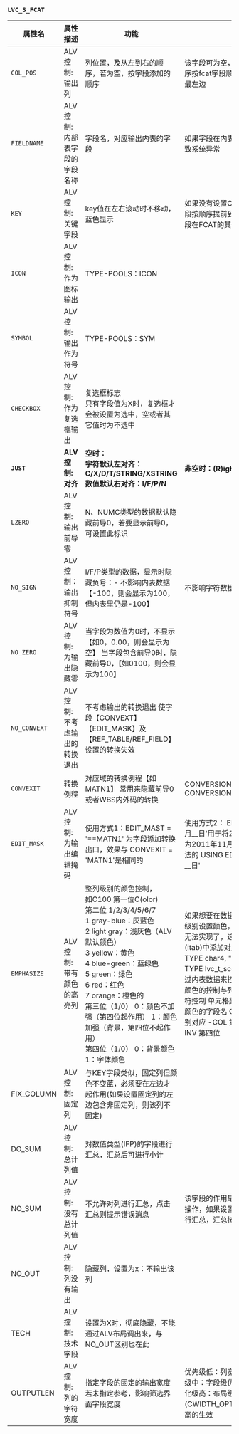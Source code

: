 ### `LVC_S_FCAT`



| 属性名       | 属性描述                       | 功能                                                         | 备注                                                         |
| ------------ | ------------------------------ | ------------------------------------------------------------ | ------------------------------------------------------------ |
| `COL_POS`    | ALV 控制: 输出列               | 列位置，及从左到右的顺序，若为空，按字段添加的顺序           | 该字段可为空，如果为空，alv输出顺序按fcat字段顺序，KEY字段会提前到最左边 |
| `FIELDNAME`  | ALV 控制: 内部表字段的字段名称 | 字段名，对应输出内表的字段                                   | 如果字段在内表中不存在，可能会导致系统异常                   |
| `KEY`        | ALV 控制: 关键字段             | key值在左右滚动时不移动，蓝色显示                            | 如果没有设置COL_POS字段，KEY字段按顺序提前到最左边，即使KEY字段在FCAT的其他位置 |
| `ICON`       | ALV 控制: 作为图标输出         | TYPE-POOLS：ICON                                             |                                                              |
| `SYMBOL`     | ALV 控制: 输出作为符号         | TYPE-POOLS：SYM                                              |                                                              |
| `CHECKBOX`   | ALV 控制: 作为复选框输出       | 复选框标志<br/>只有字段值为X时，复选框才会被设置为选中，空或者其它值时为不选中 |                                                              |
| **`JUST`**   | **ALV 控制: 对齐**             | **空时：<br/>字符默认左对齐：C/X/D/T/STRING/XSTRING<br/>数值默认右对齐：I/F/P/N** | **非空时：(R)ight/(L)eft/(C)enter**                          |
| `LZERO`      | ALV 控制: 输出前导零           | N、NUMC类型的数据默认隐藏前导0，若要显示前导0，可设置此标识  |                                                              |
| `NO_SIGN`    | ALV 控制：输出抑制符号         | I/F/P类型的数据，显示时隐藏负号：- 不影响内表数据【-100，则会显示为100，但内表里仍是-100】 | 不影响字符数据                                               |
| `NO_ZERO`    | ALV 控制: 为输出隐藏零         | 当字段为数值为0时，不显示【如0，0.00，则会显示为空】 当字段包含前导0时，隐藏前导0，【如0100，则会显示为100】 |                                                              |
| `NO_CONVEXT` | ALV 控制: 不考虑输出的转换退出 | 不考虑输出的转换退出 使字段【CONVEXT】【EDIT_MASK】及【REF_TABLE/REF_FIELD】设置的转换失效 |                                                              |
| `CONVEXIT`   | 转换例程                       | 对应域的转换例程【如MATN1】 常用来隐藏前导0或者WBS内外码的转换 | CONVERSION_EXIT_ZDAY_INPUT CONVERSION_EXIT_ZDAY_OUTPUT       |
| `EDIT_MASK`  | ALV 控制: 为输出编辑掩码       | 使用方式1：EDIT_MAST = '==MATN1' 为字段添加转换出口，效果与 CONVEXIT = 'MATN1'是相同的 | 使用方式2： EDIT_MAST = '____年__月__日'用于将20111111输出时转换为2011年11月11日】 类似WRITE语法的 USING EDIT MASK '____年__月__日' |
| `EMPHASIZE`  | ALV 控制: 带有颜色的高亮列     | 整列级别的颜色控制，<br />如C100 第一位C(olor) <br />第二位 1/2/3/4/5/6/7 <br />1 gray-blue：灰蓝色 <br />2 light gray：浅灰色（ALV默认颜色）<br /> 3 yellow：黄色 <br />4 blue-green：蓝绿色<br /> 5 green：绿色<br /> 6 red：红色 <br />7 orange：橙色的 <br />第三位（1/0） 0：颜色不加强（第四位起作用） 1：颜色加强（背景，第四位不起作用） <br />第四位（1/0） 0：背景颜色 1：字体颜色 | 如果想要在数据行级别、甚至单元格级别设置颜色，整列级别设置颜色就无法实现了，这时就需要在数据内表(itab)中添加对应的字段 rowcolor TYPE char4,   "行颜色设置 cellcolor TYPE lvc_t_scol, "单元格颜色设置 通过内表数据来控制行、单元格颜色 行颜色的控制与列颜色类似，用四位字符控制 单元格颜色控制 FNAME 设置颜色的字段名 COLOR 的三个字段分别对应   -COL 第二位   -INT 第三位   -INV 第四位 |
| FIX_COLUMN   | ALV 控制: 固定列               | 与KEY字段类似，固定列但颜色不变蓝，必须要在左边才起作用(如果设置固定列的左边包含非固定列，则该列不固定) |                                                              |
| DO_SUM       | ALV 控制: 总计列值             | 对数值类型(IFP)的字段进行汇总，汇总后可进行小计              |                                                              |
| NO_SUM       | ALV 控制: 没有总计列值         | 不允许对列进行汇总，点击汇总则提示错误消息                   | 该字段的作用是不允许用户进行汇总操作，如果设置了no_sum = x.该列进行汇总，汇总按钮失效 |
| NO_OUT       | ALV 控制: 列没有输出           | 隐藏列，设置为x：不输出该列                                  |                                                              |
| TECH         | ALV 控制: 技术字段             | 设置为X时，彻底隐藏，不能通过ALV布局调出来，与NO_OUT区别也在此 |                                                              |
| OUTPUTLEN    | ALV 控制: 列的字符宽度         | 指定字段的固定的输出宽度 若未指定参考，影响筛选界面字段宽度  | 优先级低：列宽(OUTPUTLEN) 优先级中：字段级优化列宽(COL_OPT) 优化级高：布局级优化列宽(CWIDTH_OPT) 同时设置时，优先级高的生效 |

